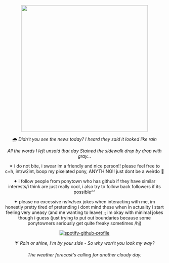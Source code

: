 <div align="center">
<img width="400" src="https://github.com/user-attachments/assets/4adefcad-05f0-43c9-bd8c-06e3deb7a89e">

🌧
_Didn't you see the news today?
I heard they said it looked like rain_ 

_All the words I left unsaid that day
Stained the sidewalk drop by drop with gray..._

✦ i do not bite, i swear im a friendly and nice person!! please feel free to c+h, int/w2int, boop my pixelated pony, ANYTHING!! just dont be a weirdo 🥲

✦ i follow people from ponytown who has github if they have similar interests/i think are just really cool, i also try to follow back followers if its possible^^

✦ please no excessive nsfw/sex jokes when interacting with me, im honestly pretty tired of pretending i dont mind these when in actuality i start feeling very uneasy (and me wanting to leave) ;; im okay with minimal jokes though i guess (just trying to put out boundaries because some ponytowners seriously get quite freaky sometimes /hj)

[![spotify-github-profile](https://spotify-github-profile.kittinanx.com/api/view?uid=0peo08kixd2cq5azcvpkxhvb5&cover_image=true&theme=natemoo-re&show_offline=false&background_color=121212&interchange=false&bar_color=7eafce&bar_color_cover=false)](https://github.com/kittinan/spotify-github-profile)

☔ _Rain or shine, I'm by your side -
So why won't you look my way?_

_The weather forecast's calling for another cloudy day._
</div>
